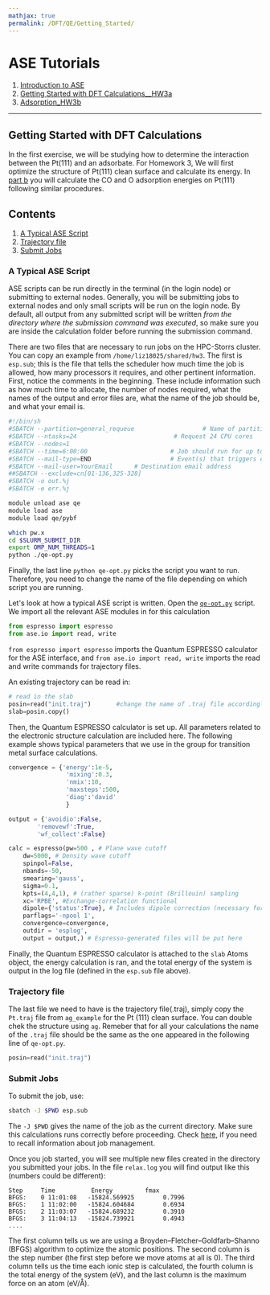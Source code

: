 ```yaml
---
mathjax: true
permalink: /DFT/QE/Getting_Started/
---
```


# ASE Tutorials
1. [Introduction to ASE](../)
2. [Getting Started with DFT Calculations__HW3a](../Getting_Started/)
3. [Adsorption_HW3b](../Adsorption/)

____

## Getting Started with DFT Calculations ##

In the first exercise, we will be studying how to determine the interaction between the Pt(111) and an adsorbate. For Homework 3, We will first optimize the structure of Pt(111) clean surface and calculate its energy. In [part b](../Adsorption/) you will calculate the CO and O adsorption energies on Pt(111) following similar procedures.

## Contents ##

1. [A Typical ASE Script](#a-typical-ase-script)
2. [Trajectory file](#trajectory)
3. [Submit Jobs](sjobs)
<a name='a-typical-ase-script'></a>
### A Typical ASE Script ###
ASE scripts can be run directly in the terminal (in the login node) or submitting to external nodes. Generally, you will be submitting jobs to external nodes and only small scripts will be run on the login node. By default, all output from any submitted script will be written *from the directory where the submission command was executed*, so make sure you are inside the calculation folder before running the submission command.

There are two files that are necessary to run jobs on the HPC-Storrs cluster. You can copy an example from `/home/liz18025/shared/hw3`. The first is `esp.sub`; this is the file that tells the scheduler how much time the job is allowed, how many processors it requires, and other pertinent information. First, notice the comments in the beginning. These include information such as how much time to allocate, the number of nodes required, what the names of the output and error files are, what the name of the job should be, and what your email is.

```bash
#!/bin/sh
#SBATCH --partition=general_requeue                   # Name of partition
#SBATCH --ntasks=24                           # Request 24 CPU cores
#SBATCH --nodes=1
#SBATCH --time=6:00:00                       # Job should run for up to 2 hours (for example)
#SBATCH --mail-type=END                      # Event(s) that triggers email notification (BEGIN,END,FAIL,ALL)
#SBATCH --mail-user=YourEmail      # Destination email address
##SBATCH --exclude=cn[01-136,325-328]
#SBATCH -o out.%j
#SBATCH -e err.%j

module unload ase qe
module load ase
module load qe/pybf

which pw.x
cd $SLURM_SUBMIT_DIR
export OMP_NUM_THREADS=1
python ./qe-opt.py
```

Finally, the last line ```python qe-opt.py``` picks the script you want to run. Therefore, you need to change the name of the file depending on which script you are running.


Let's look at how a typical ASE script is written. Open the [`qe-opt.py`](energy.py) script. We import all the relevant ASE modules in for this calculation

```python
from espresso import espresso
from ase.io import read, write
```

`from espresso import espresso` imports the Quantum ESPRESSO calculator for the ASE interface, and `from ase.io import read, write` imports the read and write commands for trajectory files.

An existing trajectory can be read in:

```python
# read in the slab
posin=read("init.traj")       #change the name of .traj file accordingly
slab=posin.copy()
```

Then, the Quantum ESPRESSO calculator is set up. All parameters related to the electronic structure calculation are included here. The following example shows typical parameters that we use in the group for transition metal surface calculations.

```python
convergence = {'energy':1e-5,
                'mixing':0.3,
                'nmix':10,
                'maxsteps':500,
                'diag':'david'
                }

output = {'avoidio':False,
        'removewf':True,
        'wf_collect':False}

calc = espresso(pw=500 , # Plane wave cutoff
    dw=5000, # Density wave cutoff
    spinpol=False,
    nbands=-50,
    smearing='gauss',
    sigma=0.1,
    kpts=(4,4,1), # (rather sparse) k-point (Brillouin) sampling
    xc='RPBE', #Exchange-correlation functional
    dipole={'status':True}, # Includes dipole correction (necessary for asymmetric slabs)
    parflags='-npool 1',
    convergence=convergence,
    outdir = 'esplog',
    output = output,) # Espresso-generated files will be put here
```

Finally, the Quantum ESPRESSO calculator is attached to the `slab` Atoms object, the energy calculation is ran, and the total energy of the system is output in the log file (defined in the `esp.sub` file above).

<a name='trajectory'></a>
### Trajectory file ###
The last file we need to have is the trajectory file(.traj), simply copy the `Pt.traj` file from `ag_example` for the Pt (111) clean surface. You can double chek the structure using `ag`. Remeber that for all your calculations the name of the `.traj` file should be the same as the one appeared in the following line of `qe-opt.py`.
```Python
posin=read("init.traj")
````

<a name='sjobs'></a>
### Submit Jobs ###
To submit the job, use:

```bash
sbatch -J $PWD esp.sub

```
The `-J $PWD` gives the name of the job as the current directory. Make sure this calculations runs correctly before proceeding. Check [here](/HPC/Storrs/#batch), if you need to recall information about job management.

Once you job started, you will see multiple new files created in the directory you submitted your jobs. In the file `relax.log` you will find output like this (numbers could be different):
```
Step     Time          Energy         fmax
BFGS:    0 11:01:08   -15824.569925        0.7996
BFGS:    1 11:02:00   -15824.604684        0.6934
BFGS:    2 11:03:07   -15824.689232        0.3910
BFGS:    3 11:04:13   -15824.739921        0.4943
....
```

The first column tells us we are using a Broyden–Fletcher–Goldfarb–Shanno (BFGS) algorithm to optimize the atomic positions. The second column is the step number (the first step before we move atoms at all is 0). The third column tells us the time each ionic step is calculated, the fourth column is the total energy of the system (eV), and the last column is the maximum force on an atom (eV/Å).
